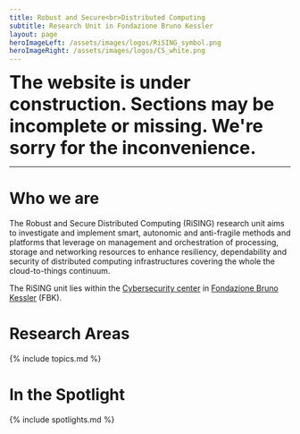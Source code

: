 ```yaml
---
title: Robust and Secure<br>Distributed Computing
subtitle: Research Unit in Fondazione Bruno Kessler
layout: page
heroImageLeft: /assets/images/logos/RiSING_symbol.png
heroImageRight: /assets/images/logos/CS_white.png
---
```


<span style="font-size: 32px; font-weight: bold">The website is under construction. Sections may be incomplete or missing. We're sorry for the inconvenience.</span>

----

# Who we are

The Robust and Secure Distributed Computing (RiSING) research unit aims to investigate and implement smart, autonomic and anti-fragile methods and platforms that leverage on management and orchestration of processing, storage and networking resources to enhance resiliency, dependability and security of distributed computing infrastructures covering the whole the cloud-to-things continuum.

The RiSING unit lies within the [Cybersecurity center](https://www.fbk.eu/it/cybersecurity/) in [Fondazione Bruno Kessler](https://www.fbk.eu) (FBK).

# Research Areas
{% include topics.md %}

# In the Spotlight
{% include spotlights.md %}